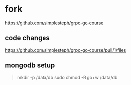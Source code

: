# fork

https://github.com/simplesteph/grpc-go-course

## code changes

https://github.com/simplesteph/grpc-go-course/pull/1/files

## mongodb setup

> mkdir -p /data/db
> sudo chmod -R go+w /data/db
